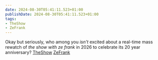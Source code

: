 ```yaml
---
date: 2024-08-30T05:41:11.523+01:00
publishDate: 2024-08-30T05:41:11.523+01:00
tags:
- TheShow
- ZeFrank
---
```


Okay but seriously, who among you _isn't_ excited about a real-time mass rewatch of _the show with ze frank_ in 2026 to  celebrate its 20 year anniversary? [TheShow](/tags/theshow) [ZeFrank](/tags/zefrank)
